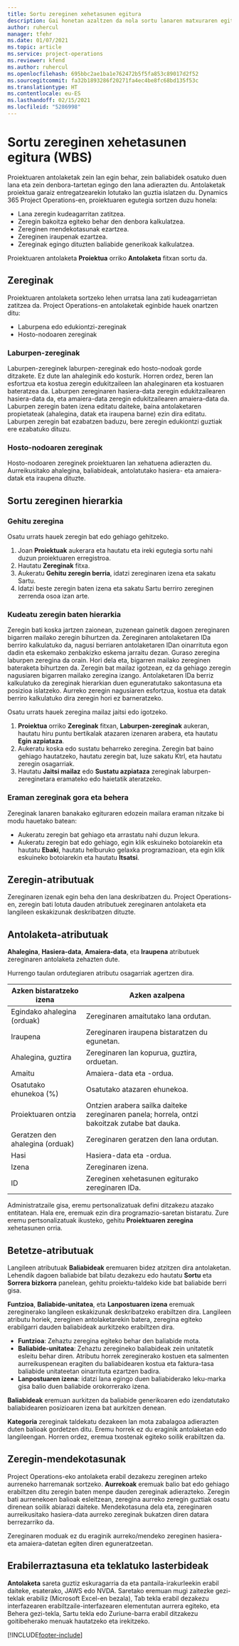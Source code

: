 ```yaml
---
title: Sortu zereginen xehetasunen egitura
description: Gai honetan azaltzen da nola sortu lanaren matxuraren egitura (WBS) oinarrizko kontrolak barne antolaketa-interfaze berrian.
author: ruhercul
manager: tfehr
ms.date: 01/07/2021
ms.topic: article
ms.service: project-operations
ms.reviewer: kfend
ms.author: ruhercul
ms.openlocfilehash: 695bbc2ae1ba1e762472b5f5fa853c89017d2f52
ms.sourcegitcommit: fa32b1893286f20271fa4ec4be8fc68bd135f53c
ms.translationtype: HT
ms.contentlocale: eu-ES
ms.lasthandoff: 02/15/2021
ms.locfileid: "5286998"
---
```

# <a name="create-a-work-breakdown-structure-wbs"></a>Sortu zereginen xehetasunen egitura (WBS)

Proiektuaren antolaketak zein lan egin behar, zein baliabidek osatuko duen lana eta zein denbora-tartetan egingo den lana adierazten du. Antolaketak proiektua garaiz entregatzearekin lotutako lan guztia islatzen du. Dynamics 365 Project Operations-en, proiektuaren egutegia sortzen duzu honela:

  - Lana zeregin kudeagarritan zatitzea.
  - Zeregin bakoitza egiteko behar den denbora kalkulatzea.
  - Zereginen mendekotasunak ezartzea.
  - Zereginen iraupenak ezartzea.
  - Zereginak egingo dituzten baliabide generikoak kalkulatzea. 

Proiektuaren antolaketa **Proiektua** orriko **Antolaketa** fitxan sortu da.

## <a name="tasks"></a>Zereginak

Proiektuaren antolaketa sortzeko lehen urratsa lana zati kudeagarrietan zatitzea da. Project Operations-en antolaketak eginbide hauek onartzen ditu:

- Laburpena edo edukiontzi-zereginak
- Hosto-nodoaren zereginak

### <a name="summary-tasks"></a>Laburpen-zereginak

Laburpen-zereginek laburpen-zereginak edo hosto-nodoak gorde ditzakete. Ez dute lan ahaleginik edo kosturik. Horren ordez, beren lan esfortzua eta kostua zeregin edukitzaileen lan ahaleginaren eta kostuaren bateratzea da. Laburpen zereginaren hasiera-data zeregin edukitzailearen hasiera-data da, eta amaiera-data zeregin edukitzailearen amaiera-data da. Laburpen zeregin baten izena editatu daiteke, baina antolaketaren propietateak (ahalegina, datak eta iraupena barne) ezin dira editatu. Laburpen zeregin bat ezabatzen baduzu, bere zeregin edukiontzi guztiak ere ezabatuko dituzu.

### <a name="leaf-node-tasks"></a>Hosto-nodoaren zereginak

Hosto-nodoaren zereginek proiektuaren lan xehatuena adierazten du. Aurreikusitako ahalegina, baliabideak, antolatutako hasiera- eta amaiera-datak eta iraupena dituzte.

## <a name="create-a-task-hierarchy"></a>Sortu zereginen hierarkia

### <a name="add-a-task"></a>Gehitu zeregina

Osatu urrats hauek zeregin bat edo gehiago gehitzeko.

1. Joan **Proiektuak** aukerara eta hautatu eta ireki egutegia sortu nahi duzun proiektuaren erregistroa. 
2. Hautatu **Zereginak** fitxa. 
3. Aukeratu **Gehitu zeregin berria**, idatzi zereginaren izena eta sakatu Sartu.
2. Idatzi beste zeregin baten izena eta sakatu Sartu berriro zereginen zerrenda osoa izan arte.

### <a name="manage-hierarchy-of-a-task"></a>Kudeatu zeregin baten hierarkia

Zeregin bati koska jartzen zaionean, zuzenean gainetik dagoen zereginaren bigarren mailako zeregin bihurtzen da. Zereginaren antolaketaren IDa berriro kalkulatuko da, nagusi berriaren antolaketaren IDan oinarrituta egon dadin eta eskemako zenbakizko eskema jarraitu dezan. Guraso zeregina laburpen zeregina da orain. Hori dela eta, bigarren mailako zereginen bateraketa bihurtzen da. Zeregin bat mailaz igotzean, ez da gehiago zeregin nagusiaren bigarren mailako zeregina izango. Antolaketaren IDa berriz kalkulatuko da zereginak hierarkian duen eguneratutako sakontasuna eta posizioa islatzeko. Aurreko zeregin nagusiaren esfortzua, kostua eta datak berriro kalkulatuko dira zeregin hori ez barneratzeko.

Osatu urrats hauek zeregina mailaz jaitsi edo igotzeko.

1. **Proiektua** orriko **Zereginak** fitxan, **Laburpen-zereginak** aukeran, hautatu hiru puntu bertikalak atazaren izenaren arabera, eta hautatu **Egin azpiataza**. 
2. Aukeratu koska edo sustatu beharreko zeregina. Zeregin bat baino gehiago hautatzeko, hautatu zeregin bat, luze sakatu Ktrl, eta hautatu zeregin osagarriak.
2. Hautatu **Jaitsi mailaz** edo **Sustatu azpiataza** zereginak laburpen-zereginetara eramateko edo haietatik ateratzeko.

### <a name="move-tasks-up-and-down"></a>Eraman zereginak gora eta behera

Zereginak lanaren banakako egituraren edozein mailara eraman nitzake bi modu hauetako batean:

- Aukeratu zeregin bat gehiago eta arrastatu nahi duzun lekura.
- Aukeratu zeregin bat edo gehiago, egin klik eskuineko botoiarekin eta hautatu **Ebaki**, hautatu helburuko gelaxka programazioan, eta egin klik eskuineko botoiarekin eta hautatu **Itsatsi**.

## <a name="task-attributes"></a>Zeregin-atributuak

Zereginaren izenak egin beha den lana deskribatzen du. Project Operations-en, zeregin bati lotuta dauden atributuek zereginaren antolaketa eta langileen eskakizunak deskribatzen dituzte.

## <a name="schedule-attributes"></a>Antolaketa-atributuak

**Ahalegina**, **Hasiera-data**, **Amaiera-data**, eta **Iraupena** atributuek zereginaren antolaketa zehazten dute.

Hurrengo taulan ordutegiaren atributu osagarriak agertzen dira.

| **Azken bistaratzeko izena** | **Azken azalpena** |
| --- | --- |
| Egindako ahalegina (orduak) | Zereginaren amaitutako lana ordutan. |
| Iraupena | Zereginaren iraupena bistaratzen du egunetan. |
| Ahalegina, guztira | Zereginaren lan kopurua, guztira, orduetan. |
| Amaitu | Amaiera-data eta -ordua. |
| Osatutako ehunekoa (%) | Osatutako atazaren ehunekoa. |
| Proiektuaren ontzia | Ontzien arabera sailka daiteke zereginaren panela; horrela, ontzi bakoitzak zutabe bat dauka. |
| Geratzen den ahalegina (orduak) | Zereginaren geratzen den lana ordutan. |
| Hasi | Hasiera-data eta -ordua. |
| Izena | Zereginaren izena. |
| ID | Zereginen xehetasunen egiturako zereginaren IDa. |

Administratzaile gisa, eremu pertsonalizatuak defini ditzakezu atazako entitatean. Hala ere, eremuak ezin dira programazio-saretan bistaratu. Zure eremu pertsonalizatuak ikusteko, gehitu **Proiektuaren zeregina** xehetasunen orria.

## <a name="staffing-attributes"></a>Betetze-atributuak

Langileen atributuak **Baliabideak** eremuaren bidez atzitzen dira antolaketan. Lehendik dagoen baliabide bat bilatu dezakezu edo hautatu **Sortu** eta **Sorrera bizkorra** panelean, gehitu proiektu-taldeko kide bat baliabide berri gisa.

**Funtzioa**, **Baliabide-unitatea**, eta **Lanpostuaren izena** eremuak zereginerako langileen eskakizunak deskribatzeko erabiltzen dira. Langileen atributu horiek, zereginen antolaketarekin batera, zeregina egiteko erabilgarri dauden baliabideak aurkitzeko erabiltzen dira.

   - **Funtzioa**: Zehaztu zeregina egiteko behar den baliabide mota.
   - **Baliabide-unitatea**: Zehaztu zeregineko baliabideak zein unitatetik esleitu behar diren. Atributu horrek zereginerako kostuen eta salmenten aurreikuspenean eragiten du baliabidearen kostua eta faktura-tasa baliabide unitateetan oinarrituta ezartzen badira.
   - **Lanpostuaren izena**: idatzi lana egingo duen baliabiderako leku-marka gisa balio duen baliabide orokorrerako izena.

**Baliabideak** eremuan aurkitzen da baliabide generikoaren edo izendatutako baliabidearen posizioaren izena bat aurkitzen denean.

**Kategoria** zereginak taldekatu dezakeen lan mota zabalagoa adierazten duten balioak gordetzen ditu. Eremu horrek ez du eraginik antolaketan edo langileengan. Horren ordez, eremua txostenak egiteko soilik erabiltzen da.

## <a name="task-dependencies"></a>Zeregin-mendekotasunak

Project Operations-eko antolaketa erabil dezakezu zereginen arteko aurreneko harremanak sortzeko. **Aurrekoak** eremuak balio bat edo gehiago erabiltzen ditu zeregin baten menpe dauden zereginak adierazteko. Zeregin bati aurrenekoen balioak esleitzean, zeregina aurreko zeregin guztiak osatu direnean soilik abiarazi daiteke. Mendekotasuna dela eta, zereginaren aurreikusitako hasiera-data aurreko zereginak bukatzen diren datara berrezarriko da.

Zereginaren moduak ez du eraginik aurreko/mendeko zereginen hasiera- eta amaiera-datetan egiten diren eguneratzeetan.

## <a name="accessibility-and-keyboard-shortcuts"></a>Erabilerraztasuna eta teklatuko lasterbideak

**Antolaketa** sareta guztiz eskuragarria da eta pantaila-irakurleekin erabil daiteke, esaterako, JAWS edo NVDA. Saretako eremuan mugi zaitezke gezi-teklak erabiliz (Microsoft Excel-en bezala), Tab tekla erabil dezakezu interfazearen erabiltzaile-interfazearen elementutan aurrera egiteko, eta Behera gezi-tekla, Sartu tekla edo Zuriune-barra erabil ditzakezu goitibeherako menuak hautatzeko eta irekitzeko.


[!INCLUDE[footer-include](../includes/footer-banner.md)]
